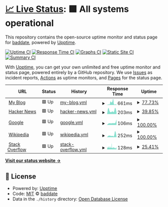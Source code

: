 # [📈 Live Status](https://url.tldr.plus): <!--live status--> **🟩 All systems operational**

This repository contains the open-source uptime monitor and status page for [baddate](https://url.tldr.plus), powered by [Upptime](https://github.com/upptime/upptime).

[![Uptime CI](https://github.com/koj-co/upptime/workflows/Uptime%20CI/badge.svg)](https://github.com/koj-co/upptime/actions?query=workflow%3A%22Uptime+CI%22)
[![Response Time CI](https://github.com/koj-co/upptime/workflows/Response%20Time%20CI/badge.svg)](https://github.com/koj-co/upptime/actions?query=workflow%3A%22Response+Time+CI%22)
[![Graphs CI](https://github.com/koj-co/upptime/workflows/Graphs%20CI/badge.svg)](https://github.com/koj-co/upptime/actions?query=workflow%3A%22Graphs+CI%22)
[![Static Site CI](https://github.com/koj-co/upptime/workflows/Static%20Site%20CI/badge.svg)](https://github.com/koj-co/upptime/actions?query=workflow%3A%22Static+Site+CI%22)
[![Summary CI](https://github.com/koj-co/upptime/workflows/Summary%20CI/badge.svg)](https://github.com/koj-co/upptime/actions?query=workflow%3A%22Summary+CI%22)

With [Upptime](https://upptime.js.org), you can get your own unlimited and free uptime monitor and status page, powered entirely by a GitHub repository. We use [Issues](https://github.com/baddate/upptime-monitor/issues) as incident reports, [Actions](https://github.com/baddate/upptime-monitor/actions) as uptime monitors, and [Pages](https://url.tldr.plus) for the status page.

<!--start: status pages-->
<!-- This summary is generated by Upptime (https://github.com/upptime/upptime) -->
<!-- Do not edit this manually, your changes will be overwritten -->
<!-- prettier-ignore -->
| URL | Status | History | Response Time | Uptime |
| --- | ------ | ------- | ------------- | ------ |
| <img alt="" src="https://icons.duckduckgo.com/ip3/smj.im.ico" height="13"> [My Blog](https://smj.im) | 🟩 Up | [my-blog.yml](https://github.com/baddate/uptime-monitor/commits/HEAD/history/my-blog.yml) | <details><summary><img alt="Response time graph" src="./graphs/my-blog/response-time-week.png" height="20"> 661ms</summary><br><a href="https://url.tldr.plus/history/my-blog"><img alt="Response time 999" src="https://img.shields.io/endpoint?url=https%3A%2F%2Fraw.githubusercontent.com%2Fbaddate%2Fuptime-monitor%2FHEAD%2Fapi%2Fmy-blog%2Fresponse-time.json"></a><br><a href="https://url.tldr.plus/history/my-blog"><img alt="24-hour response time 172" src="https://img.shields.io/endpoint?url=https%3A%2F%2Fraw.githubusercontent.com%2Fbaddate%2Fuptime-monitor%2FHEAD%2Fapi%2Fmy-blog%2Fresponse-time-day.json"></a><br><a href="https://url.tldr.plus/history/my-blog"><img alt="7-day response time 661" src="https://img.shields.io/endpoint?url=https%3A%2F%2Fraw.githubusercontent.com%2Fbaddate%2Fuptime-monitor%2FHEAD%2Fapi%2Fmy-blog%2Fresponse-time-week.json"></a><br><a href="https://url.tldr.plus/history/my-blog"><img alt="30-day response time 340" src="https://img.shields.io/endpoint?url=https%3A%2F%2Fraw.githubusercontent.com%2Fbaddate%2Fuptime-monitor%2FHEAD%2Fapi%2Fmy-blog%2Fresponse-time-month.json"></a><br><a href="https://url.tldr.plus/history/my-blog"><img alt="1-year response time 698" src="https://img.shields.io/endpoint?url=https%3A%2F%2Fraw.githubusercontent.com%2Fbaddate%2Fuptime-monitor%2FHEAD%2Fapi%2Fmy-blog%2Fresponse-time-year.json"></a></details> | <details><summary><a href="https://url.tldr.plus/history/my-blog">77.73%</a></summary><a href="https://url.tldr.plus/history/my-blog"><img alt="All-time uptime 98.99%" src="https://img.shields.io/endpoint?url=https%3A%2F%2Fraw.githubusercontent.com%2Fbaddate%2Fuptime-monitor%2FHEAD%2Fapi%2Fmy-blog%2Fuptime.json"></a><br><a href="https://url.tldr.plus/history/my-blog"><img alt="24-hour uptime 100.00%" src="https://img.shields.io/endpoint?url=https%3A%2F%2Fraw.githubusercontent.com%2Fbaddate%2Fuptime-monitor%2FHEAD%2Fapi%2Fmy-blog%2Fuptime-day.json"></a><br><a href="https://url.tldr.plus/history/my-blog"><img alt="7-day uptime 77.73%" src="https://img.shields.io/endpoint?url=https%3A%2F%2Fraw.githubusercontent.com%2Fbaddate%2Fuptime-monitor%2FHEAD%2Fapi%2Fmy-blog%2Fuptime-week.json"></a><br><a href="https://url.tldr.plus/history/my-blog"><img alt="30-day uptime 94.88%" src="https://img.shields.io/endpoint?url=https%3A%2F%2Fraw.githubusercontent.com%2Fbaddate%2Fuptime-monitor%2FHEAD%2Fapi%2Fmy-blog%2Fuptime-month.json"></a><br><a href="https://url.tldr.plus/history/my-blog"><img alt="1-year uptime 97.49%" src="https://img.shields.io/endpoint?url=https%3A%2F%2Fraw.githubusercontent.com%2Fbaddate%2Fuptime-monitor%2FHEAD%2Fapi%2Fmy-blog%2Fuptime-year.json"></a></details>
| <img alt="" src="https://icons.duckduckgo.com/ip3/news.ycombinator.com.ico" height="13"> [Hacker News](https://news.ycombinator.com) | 🟩 Up | [hacker-news.yml](https://github.com/baddate/uptime-monitor/commits/HEAD/history/hacker-news.yml) | <details><summary><img alt="Response time graph" src="./graphs/hacker-news/response-time-week.png" height="20"> 203ms</summary><br><a href="https://url.tldr.plus/history/hacker-news"><img alt="Response time 372" src="https://img.shields.io/endpoint?url=https%3A%2F%2Fraw.githubusercontent.com%2Fbaddate%2Fuptime-monitor%2FHEAD%2Fapi%2Fhacker-news%2Fresponse-time.json"></a><br><a href="https://url.tldr.plus/history/hacker-news"><img alt="24-hour response time 96" src="https://img.shields.io/endpoint?url=https%3A%2F%2Fraw.githubusercontent.com%2Fbaddate%2Fuptime-monitor%2FHEAD%2Fapi%2Fhacker-news%2Fresponse-time-day.json"></a><br><a href="https://url.tldr.plus/history/hacker-news"><img alt="7-day response time 203" src="https://img.shields.io/endpoint?url=https%3A%2F%2Fraw.githubusercontent.com%2Fbaddate%2Fuptime-monitor%2FHEAD%2Fapi%2Fhacker-news%2Fresponse-time-week.json"></a><br><a href="https://url.tldr.plus/history/hacker-news"><img alt="30-day response time 277" src="https://img.shields.io/endpoint?url=https%3A%2F%2Fraw.githubusercontent.com%2Fbaddate%2Fuptime-monitor%2FHEAD%2Fapi%2Fhacker-news%2Fresponse-time-month.json"></a><br><a href="https://url.tldr.plus/history/hacker-news"><img alt="1-year response time 388" src="https://img.shields.io/endpoint?url=https%3A%2F%2Fraw.githubusercontent.com%2Fbaddate%2Fuptime-monitor%2FHEAD%2Fapi%2Fhacker-news%2Fresponse-time-year.json"></a></details> | <details><summary><a href="https://url.tldr.plus/history/hacker-news">39.85%</a></summary><a href="https://url.tldr.plus/history/hacker-news"><img alt="All-time uptime 95.72%" src="https://img.shields.io/endpoint?url=https%3A%2F%2Fraw.githubusercontent.com%2Fbaddate%2Fuptime-monitor%2FHEAD%2Fapi%2Fhacker-news%2Fuptime.json"></a><br><a href="https://url.tldr.plus/history/hacker-news"><img alt="24-hour uptime 100.00%" src="https://img.shields.io/endpoint?url=https%3A%2F%2Fraw.githubusercontent.com%2Fbaddate%2Fuptime-monitor%2FHEAD%2Fapi%2Fhacker-news%2Fuptime-day.json"></a><br><a href="https://url.tldr.plus/history/hacker-news"><img alt="7-day uptime 39.85%" src="https://img.shields.io/endpoint?url=https%3A%2F%2Fraw.githubusercontent.com%2Fbaddate%2Fuptime-monitor%2FHEAD%2Fapi%2Fhacker-news%2Fuptime-week.json"></a><br><a href="https://url.tldr.plus/history/hacker-news"><img alt="30-day uptime 7.26%" src="https://img.shields.io/endpoint?url=https%3A%2F%2Fraw.githubusercontent.com%2Fbaddate%2Fuptime-monitor%2FHEAD%2Fapi%2Fhacker-news%2Fuptime-month.json"></a><br><a href="https://url.tldr.plus/history/hacker-news"><img alt="1-year uptime 85.41%" src="https://img.shields.io/endpoint?url=https%3A%2F%2Fraw.githubusercontent.com%2Fbaddate%2Fuptime-monitor%2FHEAD%2Fapi%2Fhacker-news%2Fuptime-year.json"></a></details>
| <img alt="" src="https://icons.duckduckgo.com/ip3/www.google.com.ico" height="13"> [Google](https://www.google.com) | 🟩 Up | [google.yml](https://github.com/baddate/uptime-monitor/commits/HEAD/history/google.yml) | <details><summary><img alt="Response time graph" src="./graphs/google/response-time-week.png" height="20"> 106ms</summary><br><a href="https://url.tldr.plus/history/google"><img alt="Response time 112" src="https://img.shields.io/endpoint?url=https%3A%2F%2Fraw.githubusercontent.com%2Fbaddate%2Fuptime-monitor%2FHEAD%2Fapi%2Fgoogle%2Fresponse-time.json"></a><br><a href="https://url.tldr.plus/history/google"><img alt="24-hour response time 258" src="https://img.shields.io/endpoint?url=https%3A%2F%2Fraw.githubusercontent.com%2Fbaddate%2Fuptime-monitor%2FHEAD%2Fapi%2Fgoogle%2Fresponse-time-day.json"></a><br><a href="https://url.tldr.plus/history/google"><img alt="7-day response time 106" src="https://img.shields.io/endpoint?url=https%3A%2F%2Fraw.githubusercontent.com%2Fbaddate%2Fuptime-monitor%2FHEAD%2Fapi%2Fgoogle%2Fresponse-time-week.json"></a><br><a href="https://url.tldr.plus/history/google"><img alt="30-day response time 89" src="https://img.shields.io/endpoint?url=https%3A%2F%2Fraw.githubusercontent.com%2Fbaddate%2Fuptime-monitor%2FHEAD%2Fapi%2Fgoogle%2Fresponse-time-month.json"></a><br><a href="https://url.tldr.plus/history/google"><img alt="1-year response time 113" src="https://img.shields.io/endpoint?url=https%3A%2F%2Fraw.githubusercontent.com%2Fbaddate%2Fuptime-monitor%2FHEAD%2Fapi%2Fgoogle%2Fresponse-time-year.json"></a></details> | <details><summary><a href="https://url.tldr.plus/history/google">100.00%</a></summary><a href="https://url.tldr.plus/history/google"><img alt="All-time uptime 100.00%" src="https://img.shields.io/endpoint?url=https%3A%2F%2Fraw.githubusercontent.com%2Fbaddate%2Fuptime-monitor%2FHEAD%2Fapi%2Fgoogle%2Fuptime.json"></a><br><a href="https://url.tldr.plus/history/google"><img alt="24-hour uptime 100.00%" src="https://img.shields.io/endpoint?url=https%3A%2F%2Fraw.githubusercontent.com%2Fbaddate%2Fuptime-monitor%2FHEAD%2Fapi%2Fgoogle%2Fuptime-day.json"></a><br><a href="https://url.tldr.plus/history/google"><img alt="7-day uptime 100.00%" src="https://img.shields.io/endpoint?url=https%3A%2F%2Fraw.githubusercontent.com%2Fbaddate%2Fuptime-monitor%2FHEAD%2Fapi%2Fgoogle%2Fuptime-week.json"></a><br><a href="https://url.tldr.plus/history/google"><img alt="30-day uptime 100.00%" src="https://img.shields.io/endpoint?url=https%3A%2F%2Fraw.githubusercontent.com%2Fbaddate%2Fuptime-monitor%2FHEAD%2Fapi%2Fgoogle%2Fuptime-month.json"></a><br><a href="https://url.tldr.plus/history/google"><img alt="1-year uptime 100.00%" src="https://img.shields.io/endpoint?url=https%3A%2F%2Fraw.githubusercontent.com%2Fbaddate%2Fuptime-monitor%2FHEAD%2Fapi%2Fgoogle%2Fuptime-year.json"></a></details>
| <img alt="" src="https://icons.duckduckgo.com/ip3/en.wikipedia.org.ico" height="13"> [Wikipedia](https://en.wikipedia.org) | 🟩 Up | [wikipedia.yml](https://github.com/baddate/uptime-monitor/commits/HEAD/history/wikipedia.yml) | <details><summary><img alt="Response time graph" src="./graphs/wikipedia/response-time-week.png" height="20"> 252ms</summary><br><a href="https://url.tldr.plus/history/wikipedia"><img alt="Response time 199" src="https://img.shields.io/endpoint?url=https%3A%2F%2Fraw.githubusercontent.com%2Fbaddate%2Fuptime-monitor%2FHEAD%2Fapi%2Fwikipedia%2Fresponse-time.json"></a><br><a href="https://url.tldr.plus/history/wikipedia"><img alt="24-hour response time 64" src="https://img.shields.io/endpoint?url=https%3A%2F%2Fraw.githubusercontent.com%2Fbaddate%2Fuptime-monitor%2FHEAD%2Fapi%2Fwikipedia%2Fresponse-time-day.json"></a><br><a href="https://url.tldr.plus/history/wikipedia"><img alt="7-day response time 252" src="https://img.shields.io/endpoint?url=https%3A%2F%2Fraw.githubusercontent.com%2Fbaddate%2Fuptime-monitor%2FHEAD%2Fapi%2Fwikipedia%2Fresponse-time-week.json"></a><br><a href="https://url.tldr.plus/history/wikipedia"><img alt="30-day response time 198" src="https://img.shields.io/endpoint?url=https%3A%2F%2Fraw.githubusercontent.com%2Fbaddate%2Fuptime-monitor%2FHEAD%2Fapi%2Fwikipedia%2Fresponse-time-month.json"></a><br><a href="https://url.tldr.plus/history/wikipedia"><img alt="1-year response time 196" src="https://img.shields.io/endpoint?url=https%3A%2F%2Fraw.githubusercontent.com%2Fbaddate%2Fuptime-monitor%2FHEAD%2Fapi%2Fwikipedia%2Fresponse-time-year.json"></a></details> | <details><summary><a href="https://url.tldr.plus/history/wikipedia">100.00%</a></summary><a href="https://url.tldr.plus/history/wikipedia"><img alt="All-time uptime 92.23%" src="https://img.shields.io/endpoint?url=https%3A%2F%2Fraw.githubusercontent.com%2Fbaddate%2Fuptime-monitor%2FHEAD%2Fapi%2Fwikipedia%2Fuptime.json"></a><br><a href="https://url.tldr.plus/history/wikipedia"><img alt="24-hour uptime 100.00%" src="https://img.shields.io/endpoint?url=https%3A%2F%2Fraw.githubusercontent.com%2Fbaddate%2Fuptime-monitor%2FHEAD%2Fapi%2Fwikipedia%2Fuptime-day.json"></a><br><a href="https://url.tldr.plus/history/wikipedia"><img alt="7-day uptime 100.00%" src="https://img.shields.io/endpoint?url=https%3A%2F%2Fraw.githubusercontent.com%2Fbaddate%2Fuptime-monitor%2FHEAD%2Fapi%2Fwikipedia%2Fuptime-week.json"></a><br><a href="https://url.tldr.plus/history/wikipedia"><img alt="30-day uptime 100.00%" src="https://img.shields.io/endpoint?url=https%3A%2F%2Fraw.githubusercontent.com%2Fbaddate%2Fuptime-monitor%2FHEAD%2Fapi%2Fwikipedia%2Fuptime-month.json"></a><br><a href="https://url.tldr.plus/history/wikipedia"><img alt="1-year uptime 100.00%" src="https://img.shields.io/endpoint?url=https%3A%2F%2Fraw.githubusercontent.com%2Fbaddate%2Fuptime-monitor%2FHEAD%2Fapi%2Fwikipedia%2Fuptime-year.json"></a></details>
| <img alt="" src="https://icons.duckduckgo.com/ip3/stackoverflow.com.ico" height="13"> [Stack Overflow](https://stackoverflow.com) | 🟩 Up | [stack-overflow.yml](https://github.com/baddate/uptime-monitor/commits/HEAD/history/stack-overflow.yml) | <details><summary><img alt="Response time graph" src="./graphs/stack-overflow/response-time-week.png" height="20"> 128ms</summary><br><a href="https://url.tldr.plus/history/stack-overflow"><img alt="Response time 239" src="https://img.shields.io/endpoint?url=https%3A%2F%2Fraw.githubusercontent.com%2Fbaddate%2Fuptime-monitor%2FHEAD%2Fapi%2Fstack-overflow%2Fresponse-time.json"></a><br><a href="https://url.tldr.plus/history/stack-overflow"><img alt="24-hour response time 120" src="https://img.shields.io/endpoint?url=https%3A%2F%2Fraw.githubusercontent.com%2Fbaddate%2Fuptime-monitor%2FHEAD%2Fapi%2Fstack-overflow%2Fresponse-time-day.json"></a><br><a href="https://url.tldr.plus/history/stack-overflow"><img alt="7-day response time 128" src="https://img.shields.io/endpoint?url=https%3A%2F%2Fraw.githubusercontent.com%2Fbaddate%2Fuptime-monitor%2FHEAD%2Fapi%2Fstack-overflow%2Fresponse-time-week.json"></a><br><a href="https://url.tldr.plus/history/stack-overflow"><img alt="30-day response time 135" src="https://img.shields.io/endpoint?url=https%3A%2F%2Fraw.githubusercontent.com%2Fbaddate%2Fuptime-monitor%2FHEAD%2Fapi%2Fstack-overflow%2Fresponse-time-month.json"></a><br><a href="https://url.tldr.plus/history/stack-overflow"><img alt="1-year response time 185" src="https://img.shields.io/endpoint?url=https%3A%2F%2Fraw.githubusercontent.com%2Fbaddate%2Fuptime-monitor%2FHEAD%2Fapi%2Fstack-overflow%2Fresponse-time-year.json"></a></details> | <details><summary><a href="https://url.tldr.plus/history/stack-overflow">25.41%</a></summary><a href="https://url.tldr.plus/history/stack-overflow"><img alt="All-time uptime 93.94%" src="https://img.shields.io/endpoint?url=https%3A%2F%2Fraw.githubusercontent.com%2Fbaddate%2Fuptime-monitor%2FHEAD%2Fapi%2Fstack-overflow%2Fuptime.json"></a><br><a href="https://url.tldr.plus/history/stack-overflow"><img alt="24-hour uptime 21.81%" src="https://img.shields.io/endpoint?url=https%3A%2F%2Fraw.githubusercontent.com%2Fbaddate%2Fuptime-monitor%2FHEAD%2Fapi%2Fstack-overflow%2Fuptime-day.json"></a><br><a href="https://url.tldr.plus/history/stack-overflow"><img alt="7-day uptime 25.41%" src="https://img.shields.io/endpoint?url=https%3A%2F%2Fraw.githubusercontent.com%2Fbaddate%2Fuptime-monitor%2FHEAD%2Fapi%2Fstack-overflow%2Fuptime-week.json"></a><br><a href="https://url.tldr.plus/history/stack-overflow"><img alt="30-day uptime 3.94%" src="https://img.shields.io/endpoint?url=https%3A%2F%2Fraw.githubusercontent.com%2Fbaddate%2Fuptime-monitor%2FHEAD%2Fapi%2Fstack-overflow%2Fuptime-month.json"></a><br><a href="https://url.tldr.plus/history/stack-overflow"><img alt="1-year uptime 88.31%" src="https://img.shields.io/endpoint?url=https%3A%2F%2Fraw.githubusercontent.com%2Fbaddate%2Fuptime-monitor%2FHEAD%2Fapi%2Fstack-overflow%2Fuptime-year.json"></a></details>

<!--end: status pages-->

[**Visit our status website →**](https://url.tldr.plus)

## 📄 License

- Powered by: [Upptime](https://github.com/upptime/upptime)
- Code: [MIT](./LICENSE) © [baddate](https://url.tldr.plus)
- Data in the `./history` directory: [Open Database License](https://opendatacommons.org/licenses/odbl/1-0/)
